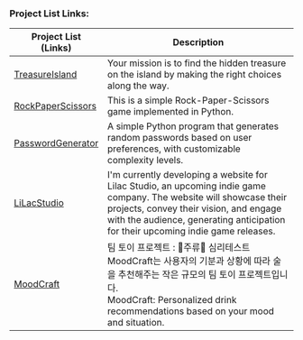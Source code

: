 ### Project List Links:

| Project List<br/>(Links)                                                                                                                      | Description                                                                                                                                                                                                                                       |
| --------------------------------------------------------------------------------------------------------------------------------------------- | ------------------------------------------------------------------------------------------------------------------------------------------------------------------------------------------------------------------------------------------------- |
| [TreasureIsland](https://github.com/DEV-Yangkong/MyProjectArchive/tree/main/CodeAssignments/BackEnd/DaysOfCodePython/03_TreasureIsland)       | Your mission is to find the hidden treasure on the island by making the right choices along the way.                                                                                                                                              |
| [RockPaperScissors](https://github.com/DEV-Yangkong/MyProjectArchive/tree/main/CodeAssignments/BackEnd/DaysOfCodePython/04_RockPaperScissors) | This is a simple Rock-Paper-Scissors game implemented in Python.                                                                                                                                                                                  |
| [PasswordGenerator](https://github.com/DEV-Yangkong/MyProjectArchive/tree/main/CodeAssignments/BackEnd/DaysOfCodePython/05_PasswordGenerator) | A simple Python program that generates random passwords based on user preferences, with customizable complexity levels.                                                                                                                           |
| [LiLacStudio](https://github.com/DEV-Yangkong/MyProjectArchive/tree/main/WebCreations/LiLacStudio)                                            | I'm currently developing a website for Lilac Studio, an upcoming indie game company. The website will showcase their projects, convey their vision, and engage with the audience, generating anticipation for their upcoming indie game releases. |
| [MoodCraft](https://github.com/DEV-Yangkong/MoodCraft)                                                                                        | 팀 토이 프로젝트 : 🍹주류🍹 심리테스트<br/>MoodCraft는 사용자의 기분과 상황에 따라 술을 추천해주는 작은 규모의 팀 토이 프로젝트입니다. <br/>MoodCraft: Personalized drink recommendations based on your mood and situation.                       |
